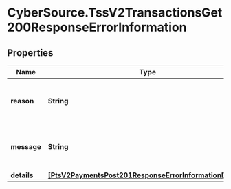# CyberSource.TssV2TransactionsGet200ResponseErrorInformation

## Properties
Name | Type | Description | Notes
------------ | ------------- | ------------- | -------------
**reason** | **String** | The description for this field is not available. | [optional] 
**message** | **String** | The description for this field is not available. | [optional] 
**details** | [**[PtsV2PaymentsPost201ResponseErrorInformationDetails]**](PtsV2PaymentsPost201ResponseErrorInformationDetails.md) |  | [optional] 


